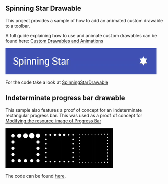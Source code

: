 ## Spinning Star Drawable

This project provides a sample of how to add an animated custom drawable to a toolbar.

A full guide explaining how to use and animate custom drawables can be found here: [Custom Drawables and Animations](http://blog.davidmedenjak.com/android/2016/01/05/custom-drawable-animation.html)

![Anticipate Overshoot](anticipateOvershoot.gif)

For the code take a look at [SpinningStarDrawable](/SpinningStar/app/src/main/java/at/bleeding182/samples/spinningstar/SpinningStarDrawable.java)

## Indeterminate progress bar drawable

This sample also features a proof of concept for an indeterminate rectangular progress bar. This was used as a proof of concept for [Modifying the resource image of Progress Bar](http://stackoverflow.com/questions/34536075/modifying-the-resource-image-of-progress-bar)

![Progress drawables](indeterminateProgressBars.gif)

The code can be found [here](/SpinningStar/app/src/main/java/at/bleeding182/samples/spinningstar/RectProgressDrawable.java).
